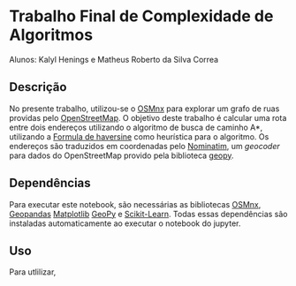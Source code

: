 # Trabalho Final de Complexidade de Algoritmos

Alunos: Kalyl Henings e Matheus Roberto da Silva Correa


## Descrição

No presente trabalho, utilizou-se o [OSMnx](https://osmnx.readthedocs.io/en/stable/index.html) para explorar um grafo de ruas providas pelo [OpenStreetMap](https://www.openstreetmap.org/). O objetivo deste trabalho é calcular uma rota entre dois endereços utilizando o algoritmo de busca de caminho A*, utilizando a [Formula de haversine](https://en.wikipedia.org/wiki/Haversine_formula) como heurística para o algoritmo. Os endereços são traduzidos em coordenadas pelo [Nominatim](https://nominatim.org/release-docs/develop/api/Overview/), um *geocoder* para dados do OpenStreetMap provido pela biblioteca [geopy](https://geopy.readthedocs.io/en/stable/).

## Dependências

Para executar este notebook, são necessárias as bibliotecas [OSMnx](https://osmnx.readthedocs.io/en/stable/index.html), [Geopandas](https://geopandas.org/en/stable/) [Matplotlib](https://matplotlib.org/) [GeoPy](https://geopy.readthedocs.io/en/stable/) e [Scikit-Learn](https://scikit-learn.org/stable/). Todas essas dependências são instaladas automaticamente ao executar o notebook do jupyter.

## Uso

Para utlilizar, 